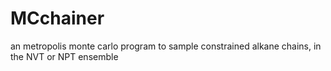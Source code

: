 # MCchainer
an metropolis monte carlo program to sample constrained alkane chains, in the NVT or NPT ensemble
